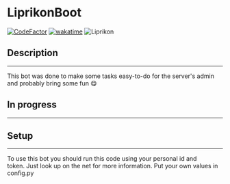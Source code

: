 # LiprikonBoot
[![CodeFactor](https://www.codefactor.io/repository/github/bigproject404/liprikonboot/badge/main?s=08e6506c3d546fe906cab2d0e0484189b694a25d)](https://www.codefactor.io/repository/github/bigproject404/liprikonboot/overview/main)
[![wakatime](https://wakatime.com/badge/user/386f37d4-4d42-45f2-a773-7409751eb5e7/project/64a91994-d952-4693-b5e8-12f284e1de7e.svg)](https://wakatime.com/badge/user/386f37d4-4d42-45f2-a773-7409751eb5e7/project/64a91994-d952-4693-b5e8-12f284e1de7e)
![Liprikon](https://github.com/BigProject404/LiprikonBoot/blob/main/LiprikonBoot-avatar.jpg)

## Description
---------------
This bot was done to make some tasks easy-to-do for the server's admin <br/>
and probably bring some fun 😋 <br/>

## In progress
---------------

## Setup
---------------
To use this bot you should run this code using your personal id and <br/>
token. Just look up on the net for more information. Put your own values in config.py
